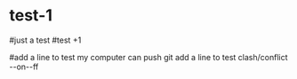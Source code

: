 # test-1
#just a test
#test +1

#add a line to test my computer can push 
git add a line to test clash/conflict
--on--ff
